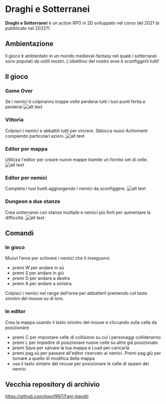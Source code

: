 # Draghi e Sotterranei
**Draghi e Sotterranei** è un action RPG in 2D sviluppato nel corso del 2021 (e pubblicato nel 2022?)

## Ambientazione
Il gioco è ambientato in un mondo medieval-fantasy nel quale i sotterranei sono popolati da ostili mostri. L'obiettivo del nostro eroe è sconfiggerli tutti!

## Il gioco
### Game Over
Se i nemici ti colpiranno troppe volte perderai tutti i tuoi punti ferita e perderai
![alt text](Resources/Images/GIF/GIF-GameOver.gif)

### Vittoria
Colpisci i nemici e abbattili tutti per vincere. Sblocca nuovi Achivment compiendo particolari azioni.
![alt text](Resources/Images/GIF/GIF-Win.gif)

### Editor per mappa
Utilizza l'editor per creare nuove mappe tramite un fornito set di celle.
![alt text](Resources/Images/GIF/GIF-Tile.gif)

### Editor per nemici
Completa i tuoi livelli aggiungendo i nemici da sconfiggere.
![alt text](Resources/Images/GIF/GIF-EnemyEditor.gif)

### Dungeon a due stanze
Crea sotterranei con stanze multiple e nemici più forti per aumentare la difficoltà.
![alt text](Resources/Images/GIF/GIF-Dungeon.gif)

## Comandi
### In gioco
Muovi l'eroe per schivare i nemici che ti inseguono:
- premi W per andare in sù
- premi S per andare in giù
- premi D per andare a destra
- premi A per andare a sinistra.

Colpisci i nemici nel range dell'eroe per abbatterli premendo col tasto sinistro del mouse su di loro.

### In editor
Crea la mappa usando il tasto sinistro del mouse e cliccando sulla cella da posizionare
- premi C per impostare celle di collisione su cui i personaggi collideranno
- premi L per impedire di posizionare nuove celle su altre già posizionate
- premi Save per salvare la tua mappa e Load per caricarla
- premi pag.sù per passare all'editor riservato ai nemici. Premi pag.giù per tornare a quello di modifica della mappa
- usa il tasto sinistro del mouse per posizionare le celle di spawn dei nemici

## Vecchia repository di archivio
https://github.com/ippo1997/Fani-Ippoliti
